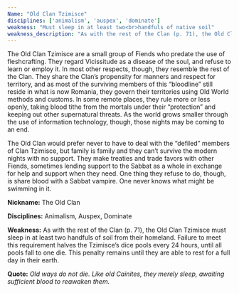```yaml
---
Name: "Old Clan Tzimisce"
disciplines: ['animalism', 'auspex', 'dominate']
weakness: "Must sleep in at least two<br>handfuls of native soil"
weakness_description: "As with the rest of the Clan (p. 71), the Old Clan Tzimisce must sleep in at least two handfuls of soil from their homeland. Failure to meet this requirement halves the Tzimisce’s dice pools every 24 hours, until all pools fall to one die. This penalty remains until they are able to rest for a full day in their earth."
---
```


<p>The Old Clan Tzimisce are a small group of Fiends who predate the use of fleshcrafting. They regard Vicissitude as a disease of the soul, and refuse to learn or employ it. In most other respects, though, they resemble the rest of the Clan. They share the Clan’s propensity for manners and respect for territory, and as most of the surviving members of this “bloodline” still reside in what is now Romania, they govern their territories using Old World methods and customs. In some remote places, they rule more or less openly, taking blood tithe from the mortals under their “protection” and keeping out other supernatural threats. As the world grows smaller through the use of information technology, though, those nights may be coming to an end.</p><p>The Old Clan would prefer never to have to deal with the “defiled” members of Clan Tzimisce, but family is family and they can’t survive the modern nights with no support. They make treaties and trade favors with other Fiends, sometimes lending support to the Sabbat as a whole in exchange for help and support when they need. One thing they refuse to do, though, is share blood with a Sabbat vampire. One never knows what might be swimming in it.</p><p><b>Nickname:</b> The Old Clan</p><p><b>Disciplines:</b> Animalism, Auspex, Dominate</p><p><b>Weakness:</b> As with the rest of the Clan (p. 71), the Old Clan Tzimisce must sleep in at least two handfuls of soil from their homeland. Failure to meet this requirement halves the Tzimisce’s dice pools every 24 hours, until all pools fall to one die. This penalty remains until they are able to rest for a full day in their earth.</p><p class=ttlQuote><b>Quote:</b> <i>Old ways do not die. Like old Cainites, they merely sleep, awaiting sufficient blood to reawaken them.</i></p>